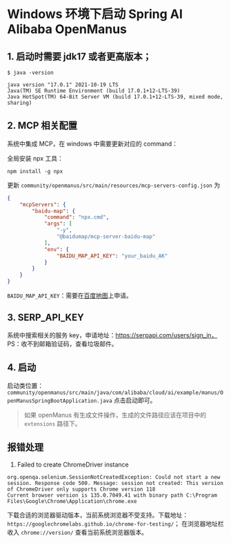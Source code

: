 # Windows 环境下启动 Spring AI Alibaba OpenManus

## 1. 启动时需要 jdk17 或者更高版本；

```shell
$ java -version

java version "17.0.1" 2021-10-19 LTS
Java(TM) SE Runtime Environment (build 17.0.1+12-LTS-39)
Java HotSpot(TM) 64-Bit Server VM (build 17.0.1+12-LTS-39, mixed mode, sharing)
```

## 2. MCP 相关配置

系统中集成 MCP，在 windows 中需要更新对应的 command：

全局安装 npx 工具：

```shell
npm install -g npx
```

更新 `community/openmanus/src/main/resources/mcp-servers-config.json` 为

```json
{
    "mcpServers": {
        "baidu-map": {
            "command": "npx.cmd",
            "args": [
                "-y",
                "@baidumap/mcp-server-baidu-map"
            ],
            "env": {
                "BAIDU_MAP_API_KEY": "your_baidu_AK"
            }
        }
    }
}
```

`BAIDU_MAP_API_KEY`：需要在[百度地图](https://lbsyun.baidu.com/apiconsole/key)上申请。

## 3. SERP_API_KEY

系统中搜索相关的服务 key，申请地址：https://serpapi.com/users/sign_in，
PS：收不到邮箱验证码，查看垃圾邮件。

## 4. 启动

启动类位置：`community/openmanus/src/main/java/com/alibaba/cloud/ai/example/manus/OpenManusSpringBootApplication.java` 点击启动即可。

> 如果 openManus 有生成文件操作，生成的文件路径应该在项目中的 `extensions` 路径下。

## 报错处理

1. Failed to create ChromeDriver instance

```text
org.openqa.selenium.SessionNotCreatedException: Could not start a new session. Response code 500. Message: session not created: This version of ChromeDriver only supports Chrome version 118
Current browser version is 135.0.7049.41 with binary path C:\Program Files\Google\Chrome\Application\chrome.exe 
```

下载合适的浏览器驱动版本，当前系统浏览器不受支持。下载地址：`https://googlechromelabs.github.io/chrome-for-testing/`；
在浏览器地址栏收入 `chrome://version/` 查看当前系统浏览器版本。
